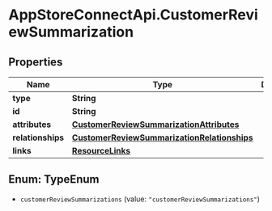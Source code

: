 # AppStoreConnectApi.CustomerReviewSummarization

## Properties

Name | Type | Description | Notes
------------ | ------------- | ------------- | -------------
**type** | **String** |  | 
**id** | **String** |  | 
**attributes** | [**CustomerReviewSummarizationAttributes**](CustomerReviewSummarizationAttributes.md) |  | [optional] 
**relationships** | [**CustomerReviewSummarizationRelationships**](CustomerReviewSummarizationRelationships.md) |  | [optional] 
**links** | [**ResourceLinks**](ResourceLinks.md) |  | [optional] 



## Enum: TypeEnum


* `customerReviewSummarizations` (value: `"customerReviewSummarizations"`)




